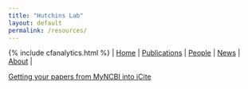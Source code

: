 ```yaml
---
title: "Hutchins Lab"
layout: default
permalink: /resources/
---
```

{% include cfanalytics.html %}
| [Home](/index) | [Publications](/publications) | [People](/people) | [News](/news) | [About](/about) | 

[Getting your papers from MyNCBI into iCite](/resources/myncbi)

